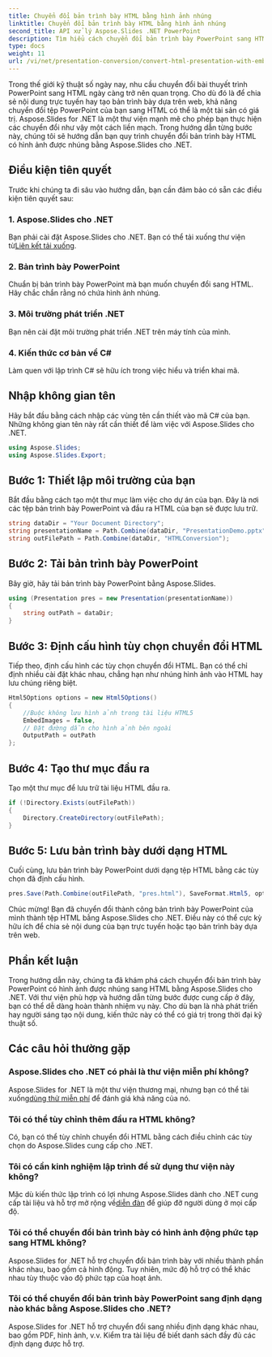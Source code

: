 ```yaml
---
title: Chuyển đổi bản trình bày HTML bằng hình ảnh nhúng
linktitle: Chuyển đổi bản trình bày HTML bằng hình ảnh nhúng
second_title: API xử lý Aspose.Slides .NET PowerPoint
description: Tìm hiểu cách chuyển đổi bản trình bày PowerPoint sang HTML bằng hình ảnh được nhúng bằng Aspose.Slides cho .NET. Hướng dẫn từng bước để chuyển đổi liền mạch.
type: docs
weight: 11
url: /vi/net/presentation-conversion/convert-html-presentation-with-embedded-images/
---
```


Trong thế giới kỹ thuật số ngày nay, nhu cầu chuyển đổi bài thuyết trình PowerPoint sang HTML ngày càng trở nên quan trọng. Cho dù đó là để chia sẻ nội dung trực tuyến hay tạo bản trình bày dựa trên web, khả năng chuyển đổi tệp PowerPoint của bạn sang HTML có thể là một tài sản có giá trị. Aspose.Slides for .NET là một thư viện mạnh mẽ cho phép bạn thực hiện các chuyển đổi như vậy một cách liền mạch. Trong hướng dẫn từng bước này, chúng tôi sẽ hướng dẫn bạn quy trình chuyển đổi bản trình bày HTML có hình ảnh được nhúng bằng Aspose.Slides cho .NET.

## Điều kiện tiên quyết

Trước khi chúng ta đi sâu vào hướng dẫn, bạn cần đảm bảo có sẵn các điều kiện tiên quyết sau:

### 1. Aspose.Slides cho .NET

 Bạn phải cài đặt Aspose.Slides cho .NET. Bạn có thể tải xuống thư viện từ[Liên kết tải xuống](https://releases.aspose.com/slides/net/).

### 2. Bản trình bày PowerPoint

Chuẩn bị bản trình bày PowerPoint mà bạn muốn chuyển đổi sang HTML. Hãy chắc chắn rằng nó chứa hình ảnh nhúng.

### 3. Môi trường phát triển .NET

Bạn nên cài đặt môi trường phát triển .NET trên máy tính của mình.

### 4. Kiến thức cơ bản về C#

Làm quen với lập trình C# sẽ hữu ích trong việc hiểu và triển khai mã.

## Nhập không gian tên

Hãy bắt đầu bằng cách nhập các vùng tên cần thiết vào mã C# của bạn. Những không gian tên này rất cần thiết để làm việc với Aspose.Slides cho .NET.

```csharp
using Aspose.Slides;
using Aspose.Slides.Export;
```

## Bước 1: Thiết lập môi trường của bạn

Bắt đầu bằng cách tạo một thư mục làm việc cho dự án của bạn. Đây là nơi các tệp bản trình bày PowerPoint và đầu ra HTML của bạn sẽ được lưu trữ.

```csharp
string dataDir = "Your Document Directory";
string presentationName = Path.Combine(dataDir, "PresentationDemo.pptx");
string outFilePath = Path.Combine(dataDir, "HTMLConversion");
```

## Bước 2: Tải bản trình bày PowerPoint

Bây giờ, hãy tải bản trình bày PowerPoint bằng Aspose.Slides.

```csharp
using (Presentation pres = new Presentation(presentationName))
{
    string outPath = dataDir;
}
```

## Bước 3: Định cấu hình tùy chọn chuyển đổi HTML

Tiếp theo, định cấu hình các tùy chọn chuyển đổi HTML. Bạn có thể chỉ định nhiều cài đặt khác nhau, chẳng hạn như nhúng hình ảnh vào HTML hay lưu chúng riêng biệt.

```csharp
Html5Options options = new Html5Options()
{
    //Buộc không lưu hình ảnh trong tài liệu HTML5
    EmbedImages = false,
    // Đặt đường dẫn cho hình ảnh bên ngoài
    OutputPath = outPath
};
```

## Bước 4: Tạo thư mục đầu ra

Tạo một thư mục để lưu trữ tài liệu HTML đầu ra.

```csharp
if (!Directory.Exists(outFilePath))
{
    Directory.CreateDirectory(outFilePath);
}
```

## Bước 5: Lưu bản trình bày dưới dạng HTML

Cuối cùng, lưu bản trình bày PowerPoint dưới dạng tệp HTML bằng các tùy chọn đã định cấu hình.

```csharp
pres.Save(Path.Combine(outFilePath, "pres.html"), SaveFormat.Html5, options);
```

Chúc mừng! Bạn đã chuyển đổi thành công bản trình bày PowerPoint của mình thành tệp HTML bằng Aspose.Slides cho .NET. Điều này có thể cực kỳ hữu ích để chia sẻ nội dung của bạn trực tuyến hoặc tạo bản trình bày dựa trên web.

## Phần kết luận

Trong hướng dẫn này, chúng ta đã khám phá cách chuyển đổi bản trình bày PowerPoint có hình ảnh được nhúng sang HTML bằng Aspose.Slides cho .NET. Với thư viện phù hợp và hướng dẫn từng bước được cung cấp ở đây, bạn có thể dễ dàng hoàn thành nhiệm vụ này. Cho dù bạn là nhà phát triển hay người sáng tạo nội dung, kiến thức này có thể có giá trị trong thời đại kỹ thuật số.

## Các câu hỏi thường gặp

### Aspose.Slides cho .NET có phải là thư viện miễn phí không?
 Aspose.Slides for .NET là một thư viện thương mại, nhưng bạn có thể tải xuống[dùng thử miễn phí](https://releases.aspose.com/) để đánh giá khả năng của nó.

### Tôi có thể tùy chỉnh thêm đầu ra HTML không?
Có, bạn có thể tùy chỉnh chuyển đổi HTML bằng cách điều chỉnh các tùy chọn do Aspose.Slides cung cấp cho .NET.

### Tôi có cần kinh nghiệm lập trình để sử dụng thư viện này không?
Mặc dù kiến thức lập trình có lợi nhưng Aspose.Slides dành cho .NET cung cấp tài liệu và hỗ trợ mở rộng về[diễn đàn](https://forum.aspose.com/) để giúp đỡ người dùng ở mọi cấp độ.

### Tôi có thể chuyển đổi bản trình bày có hình ảnh động phức tạp sang HTML không?
Aspose.Slides for .NET hỗ trợ chuyển đổi bản trình bày với nhiều thành phần khác nhau, bao gồm cả hình động. Tuy nhiên, mức độ hỗ trợ có thể khác nhau tùy thuộc vào độ phức tạp của hoạt ảnh.

### Tôi có thể chuyển đổi bản trình bày PowerPoint sang định dạng nào khác bằng Aspose.Slides cho .NET?
Aspose.Slides for .NET hỗ trợ chuyển đổi sang nhiều định dạng khác nhau, bao gồm PDF, hình ảnh, v.v. Kiểm tra tài liệu để biết danh sách đầy đủ các định dạng được hỗ trợ.